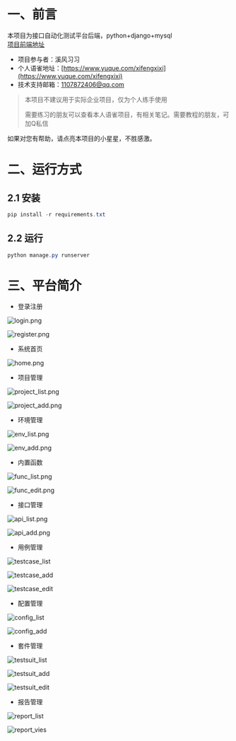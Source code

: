 # 一、前言

本项目为接口自动化测试平台后端，python+django+mysql   
[项目前端地址](https://github.com/xifengxixi/platformFrontend)

- 项目参与者：溪风习习
- 个人语雀地址：[https://www.yuque.com/xifengxixi](https://www.yuque.com/xifengxixi)
- 技术支持邮箱：1107872406@qq.com

> 本项目不建议用于实际企业项目，仅为个人练手使用
> 
> 需要练习的朋友可以查看本人语雀项目，有相关笔记。需要教程的朋友，可加Q私信

如果对您有帮助，请点亮本项目的小星星，不胜感激。

# 二、运行方式

## 2.1 安装

```powershell
pip install -r requirements.txt
```

## 2.2 运行

```powershell
python manage.py runserver
```

# 三、平台简介

- 登录注册

![login.png](images/login.png)

![register.png](images/register.png)

- 系统首页

![home.png](images/home.png)

- 项目管理

![project_list.png](images/project_list.png)

![project_add.png](images/project_add.png)

- 环境管理

![env_list.png](images/env_list.png)

![env_add.png](images/env_add.png)

- 内置函数

![func_list.png](images/func_list.png)

![func_edit.png](images/func_edit.png)

- 接口管理

![api_list.png](images/api_list.png)

![api_add.png](images/api_add.png)

- 用例管理

![testcase_list](images/testcase_list.png)

![testcase_add](images/testcase_add.png)

![testcase_edit](images/testsuit_edit.png)

- 配置管理

![config_list](images/config_list.png)

![config_add](images/config_add.png)

- 套件管理

![testsuit_list](images/testsuit_list.png)

![testsuit_add](images/testsuit_add.png)

![testsuit_edit](images/testsuit_edit.png)

- 报告管理

![report_list](images/report_list.png)

![report_vies](images/report_view.png)
